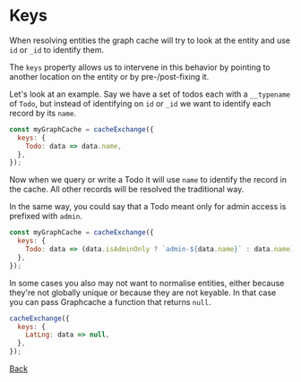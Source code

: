 # Keys

When resolving entities the graph cache will try to look at the entity
and use `id` or `_id` to identify them.

The `keys` property allows us to intervene in this behavior by pointing
to another location on the entity or by pre-/post-fixing it.

Let's look at an example. Say we have a set of todos each with a `__typename`
of `Todo`, but instead of identifying on `id` or `_id` we want to identify
each record by its `name`.

```js
const myGraphCache = cacheExchange({
  keys: {
    Todo: data => data.name,
  },
});
```

Now when we query or write a Todo it will use `name` to identify the record
in the cache. All other records will be resolved the traditional way.

In the same way, you could say that a Todo meant only for admin access is
prefixed with `admin`.

```js
const myGraphCache = cacheExchange({
  keys: {
    Todo: data => (data.isAdminOnly ? `admin-${data.name}` : data.name),
  },
});
```

In some cases you also may not want to normalise entities, either because they're not
globally unique or because they are not keyable. In that case you can pass Graphcache
a function that returns `null`.

```js
cacheExchange({
  keys: {
    LatLng: data => null,
  },
});
```

[Back](../README.md)
